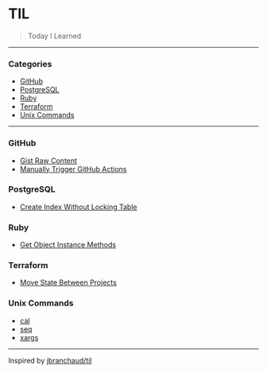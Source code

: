 # TIL

> Today I Learned

---

### Categories

- [GitHub](#github)
- [PostgreSQL](#postgresql)
- [Ruby](#ruby)
- [Terraform](#terraform)
- [Unix Commands](#unix-commands)

---

### GitHub

- [Gist Raw Content](./github/gist-raw-content.md)
- [Manually Trigger GitHub Actions](./github/manually-trigger-github-actions.md)

### PostgreSQL

- [Create Index Without Locking Table](./postgres/create-index-without-locking-table.md)

### Ruby

- [Get Object Instance Methods](./ruby/get-object-instance-methods.md)


### Terraform

- [Move State Between Projects](./terraform/move-state-between-projects.md)

### Unix Commands

- [cal](./unix-commands/cal.md)
- [seq](./unix-commands/seq.md)
- [xargs](./unix-commands/xargs.md)

---

Inspired by [jbranchaud/til](https://github.com/jbranchaud/til)